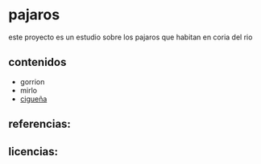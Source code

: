 # pajaros
este proyecto es un estudio
sobre los pajaros que habitan
en coria del rio
## contenidos
- gorrion
- mirlo
- [cigueña](cigueña.md)
## referencias:



## licencias:
